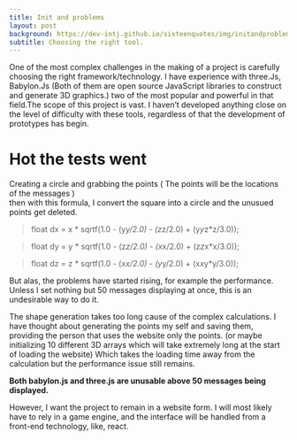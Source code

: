 ```yaml
---
title: Init and problems
layout: post
background: https://dev-intj.github.io/sixteenquotes/img/initandproblems/init1.png
subtitle: Choosing the right tool.
---
```


One of the most complex challenges in the making of a project is carefully choosing the right framework/technology. I have experience with three.Js, Babylon.Js (Both of them are open source JavaScript libraries to construct and generate 3D graphics.) two of the most popular and powerful in that field.The scope of this project is vast. I haven’t developed anything close on the level of difficulty with these tools, regardless of that the development of prototypes has begin.

# Hot the tests went

Creating a circle and grabbing the points ( The points will be the locations of the messages )<br>
then with this formula, I convert the square into a circle
and the unusued points get deleted.

> float dx = x * sqrtf(1.0 - (y*y/2.0) - (z*z/2.0) + (y*y*z*z/3.0));<br>

> float dy = y * sqrtf(1.0 - (z*z/2.0) - (x*x/2.0) + (z*z*x*x/3.0));<br>

> float dz = z * sqrtf(1.0 - (x*x/2.0) - (y*y/2.0) + (x*x*y*y/3.0));<br>

But alas, the problems have started rising, for example the performance.
Unless I set nothing but 50 messages displaying at once, this is an undesirable way to do it.<br>

The shape generation takes too long cause of the complex calculations.
I have thought about generating the points my self and saving them, providing the person that uses the website only the points. (or maybe initializing 10 different 3D arrays which will take extremely long at the start of loading the website) Which takes the loading time away from the calculation but the performance issue still remains.

<b>Both babylon.js and three.js are unusable above 50 messages being displayed.</b>

However, I want the project to remain in a website form. I will most likely have to rely in a game engine, and the interface will be handled from a front-end technology, like, react.
